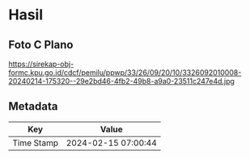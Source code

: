 # Hasil

## Foto C Plano

https://sirekap-obj-formc.kpu.go.id/cdcf/pemilu/ppwp/33/26/09/20/10/3326092010008-20240214-175320--29e2bd46-4fb2-49b8-a9a0-23511c247e4d.jpg


## Metadata

| Key        | Value               |
| ---------- | ------------------- |
| Time Stamp | 2024-02-15 07:00:44 |



